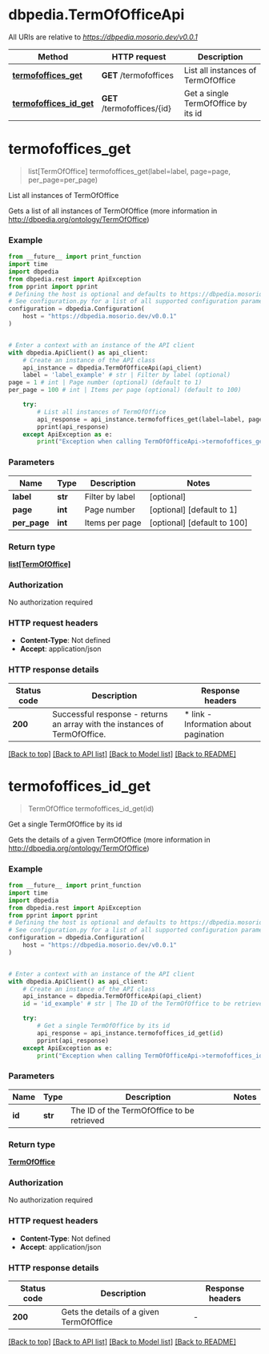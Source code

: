 # dbpedia.TermOfOfficeApi

All URIs are relative to *https://dbpedia.mosorio.dev/v0.0.1*

Method | HTTP request | Description
------------- | ------------- | -------------
[**termofoffices_get**](TermOfOfficeApi.md#termofoffices_get) | **GET** /termofoffices | List all instances of TermOfOffice
[**termofoffices_id_get**](TermOfOfficeApi.md#termofoffices_id_get) | **GET** /termofoffices/{id} | Get a single TermOfOffice by its id


# **termofoffices_get**
> list[TermOfOffice] termofoffices_get(label=label, page=page, per_page=per_page)

List all instances of TermOfOffice

Gets a list of all instances of TermOfOffice (more information in http://dbpedia.org/ontology/TermOfOffice)

### Example

```python
from __future__ import print_function
import time
import dbpedia
from dbpedia.rest import ApiException
from pprint import pprint
# Defining the host is optional and defaults to https://dbpedia.mosorio.dev/v0.0.1
# See configuration.py for a list of all supported configuration parameters.
configuration = dbpedia.Configuration(
    host = "https://dbpedia.mosorio.dev/v0.0.1"
)


# Enter a context with an instance of the API client
with dbpedia.ApiClient() as api_client:
    # Create an instance of the API class
    api_instance = dbpedia.TermOfOfficeApi(api_client)
    label = 'label_example' # str | Filter by label (optional)
page = 1 # int | Page number (optional) (default to 1)
per_page = 100 # int | Items per page (optional) (default to 100)

    try:
        # List all instances of TermOfOffice
        api_response = api_instance.termofoffices_get(label=label, page=page, per_page=per_page)
        pprint(api_response)
    except ApiException as e:
        print("Exception when calling TermOfOfficeApi->termofoffices_get: %s\n" % e)
```

### Parameters

Name | Type | Description  | Notes
------------- | ------------- | ------------- | -------------
 **label** | **str**| Filter by label | [optional] 
 **page** | **int**| Page number | [optional] [default to 1]
 **per_page** | **int**| Items per page | [optional] [default to 100]

### Return type

[**list[TermOfOffice]**](TermOfOffice.md)

### Authorization

No authorization required

### HTTP request headers

 - **Content-Type**: Not defined
 - **Accept**: application/json

### HTTP response details
| Status code | Description | Response headers |
|-------------|-------------|------------------|
**200** | Successful response - returns an array with the instances of TermOfOffice. |  * link - Information about pagination <br>  |

[[Back to top]](#) [[Back to API list]](../README.md#documentation-for-api-endpoints) [[Back to Model list]](../README.md#documentation-for-models) [[Back to README]](../README.md)

# **termofoffices_id_get**
> TermOfOffice termofoffices_id_get(id)

Get a single TermOfOffice by its id

Gets the details of a given TermOfOffice (more information in http://dbpedia.org/ontology/TermOfOffice)

### Example

```python
from __future__ import print_function
import time
import dbpedia
from dbpedia.rest import ApiException
from pprint import pprint
# Defining the host is optional and defaults to https://dbpedia.mosorio.dev/v0.0.1
# See configuration.py for a list of all supported configuration parameters.
configuration = dbpedia.Configuration(
    host = "https://dbpedia.mosorio.dev/v0.0.1"
)


# Enter a context with an instance of the API client
with dbpedia.ApiClient() as api_client:
    # Create an instance of the API class
    api_instance = dbpedia.TermOfOfficeApi(api_client)
    id = 'id_example' # str | The ID of the TermOfOffice to be retrieved

    try:
        # Get a single TermOfOffice by its id
        api_response = api_instance.termofoffices_id_get(id)
        pprint(api_response)
    except ApiException as e:
        print("Exception when calling TermOfOfficeApi->termofoffices_id_get: %s\n" % e)
```

### Parameters

Name | Type | Description  | Notes
------------- | ------------- | ------------- | -------------
 **id** | **str**| The ID of the TermOfOffice to be retrieved | 

### Return type

[**TermOfOffice**](TermOfOffice.md)

### Authorization

No authorization required

### HTTP request headers

 - **Content-Type**: Not defined
 - **Accept**: application/json

### HTTP response details
| Status code | Description | Response headers |
|-------------|-------------|------------------|
**200** | Gets the details of a given TermOfOffice |  -  |

[[Back to top]](#) [[Back to API list]](../README.md#documentation-for-api-endpoints) [[Back to Model list]](../README.md#documentation-for-models) [[Back to README]](../README.md)

